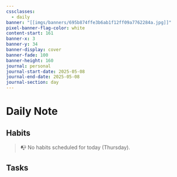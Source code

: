 ```yaml
---
cssclasses:
  - daily
banner: "[[imgs/banners/695b874ffe3b6ab1f12ff09a7762284a.jpg]]"
pixel-banner-flag-color: white
content-start: 161
banner-x: 3
banner-y: 34
banner-display: cover
banner-fade: 100
banner-height: 160
journal: personal
journal-start-date: 2025-05-08
journal-end-date: 2025-05-08
journal-section: day
---
```

# Daily Note

## Habits

> 📭 No habits scheduled for today (Thursday).


## Tasks

